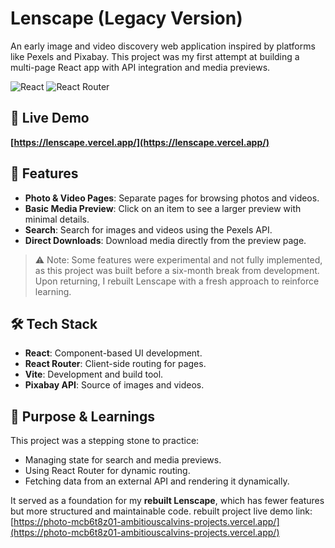 # Lenscape (Legacy Version)

An early image and video discovery web application inspired by platforms like Pexels and Pixabay. This project was my first attempt at building a multi-page React app with API integration and media previews.

![React](https://img.shields.io/badge/React-20232A?style=for-the-badge&logo=react&logoColor=61DAFB)
![React Router](https://img.shields.io/badge/React_Router-CA4245?style=for-the-badge&logo=react-router&logoColor=white)

## 📍 Live Demo
**[https://lenscape.vercel.app/](https://lenscape.vercel.app/)**

## 🔋 Features

- **Photo & Video Pages**: Separate pages for browsing photos and videos.
- **Basic Media Preview**: Click on an item to see a larger preview with minimal details.
- **Search**: Search for images and videos using the Pexels API.
- **Direct Downloads**: Download media directly from the preview page.

> ⚠️ Note: Some features were experimental and not fully implemented, as this project was built before a six-month break from development. Upon returning, I rebuilt Lenscape with a fresh approach to reinforce learning.

## 🛠️ Tech Stack

- **React**: Component-based UI development.
- **React Router**: Client-side routing for pages.
- **Vite**: Development and build tool.
- **Pixabay API**: Source of images and videos.

## 🎯 Purpose & Learnings

This project was a stepping stone to practice:

- Managing state for search and media previews.
- Using React Router for dynamic routing.
- Fetching data from an external API and rendering it dynamically.

It served as a foundation for my **rebuilt Lenscape**, which has fewer features but more structured and maintainable code.
rebuilt project live demo link: [https://photo-mcb6t8z01-ambitiouscalvins-projects.vercel.app/](https://photo-mcb6t8z01-ambitiouscalvins-projects.vercel.app/)
